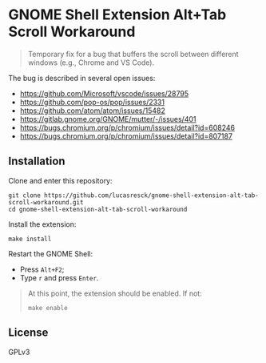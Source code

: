 # GNOME Shell Extension Alt+Tab Scroll Workaround

> Temporary fix for a bug that buffers the scroll between different windows (e.g., Chrome and VS Code).

The bug is described in several open issues:
- https://github.com/Microsoft/vscode/issues/28795
- https://github.com/pop-os/pop/issues/2331
- https://github.com/atom/atom/issues/15482
- https://gitlab.gnome.org/GNOME/mutter/-/issues/401
- https://bugs.chromium.org/p/chromium/issues/detail?id=608246
- https://bugs.chromium.org/p/chromium/issues/detail?id=807187

## Installation

Clone and enter this repository:
```
git clone https://github.com/lucasresck/gnome-shell-extension-alt-tab-scroll-workaround.git
cd gnome-shell-extension-alt-tab-scroll-workaround
```

Install the extension:
```
make install
```

Restart the GNOME Shell:

- Press `Alt+F2`;
- Type `r` and press `Enter`.

> At this point, the extension should be enabled. If not:
> ```
> make enable
> ```

## License
GPLv3
